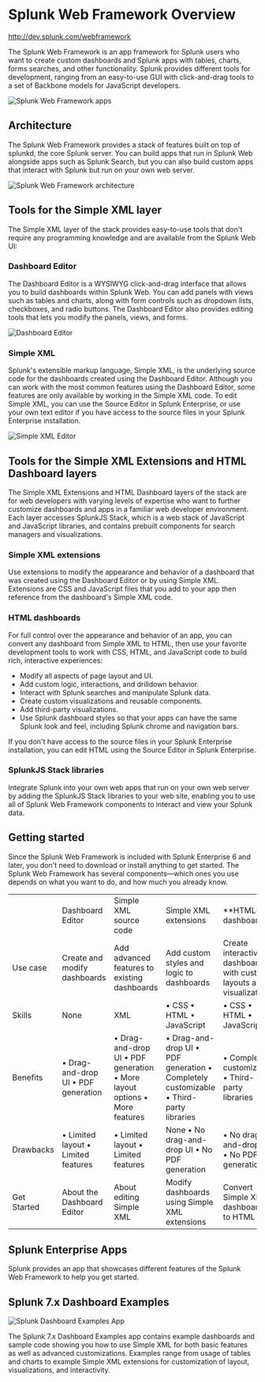 # Splunk Web Framework Overview

<http://dev.splunk.com/webframework>

The Splunk Web Framework is an app framework for Splunk users who want to create custom dashboards and Splunk apps with tables, charts, forms searches, and other functionality. Splunk provides different tools for development, ranging from an easy-to-use GUI with click-and-drag tools to a set of Backbone models for JavaScript developers.

![Splunk Web Framework apps](./images/SWF_sampleapp3.jpg)

## Architecture

The Splunk Web Framework provides a stack of features built on top of splunkd, the core Splunk server. You can build apps that run in Splunk Web alongside apps such as Splunk Search, but you can also build custom apps that interact with Splunk but run on your own web server.

![Splunk Web Framework architecture](./images/SWF_stackdiagram.jpg)

## Tools for the Simple XML layer

The Simple XML layer of the stack provides easy-to-use tools that don't require any programming knowledge and are available from the Splunk Web UI:

### Dashboard Editor

The Dashboard Editor is a WYSIWYG click-and-drag interface that allows you to build dashboards within Splunk Web. You can add panels with views such as tables and charts, along with form controls such as dropdown lists, checkboxes, and radio buttons. The Dashboard Editor also provides editing tools that lets you modify the panels, views, and forms.

![Dashboard Editor](./images/SWF_dashboardEditor.jpg)

### Simple XML

Splunk's extensible markup language, Simple XML, is the underlying source code for the dashboards created using the Dashboard Editor. Although you can work with the most common features using the Dashboard Editor, some features are only available by working in the Simple XML code.
To edit Simple XML, you can use the Source Editor in Splunk Enterprise, or use your own text editor if you have access to the source files in your Splunk Enterprise installation.

![Simple XML Editor](./images/SWF_SimpleXML.jpg)

## Tools for the Simple XML Extensions and HTML Dashboard layers

The Simple XML Extensions and HTML Dashboard layers of the stack are for web developers with varying levels of expertise who want to further customize dashboards and apps in a familiar web developer environment. Each layer accesses SplunkJS Stack, which is a web stack of JavaScript and JavaScript libraries, and contains prebuilt components for search managers and visualizations.

### Simple XML extensions

Use extensions to modify the appearance and behavior of a dashboard that was created using the Dashboard Editor or by using Simple XML. Extensions are CSS and JavaScript files that you add to your app then reference from the dashboard's Simple XML code.

### HTML dashboards

For full control over the appearance and behavior of an app, you can convert any dashboard from Simple XML to HTML, then use your favorite development tools to work with CSS, HTML, and JavaScript code to build rich, interactive experiences:

- Modify all aspects of page layout and UI.
- Add custom logic, interactions, and drilldown behavior.
- Interact with Splunk searches and manipulate Splunk data.
- Create custom visualizations and reusable components.
- Add third-party visualizations.
- Use Splunk dashboard styles so that your apps can have the same Splunk look and feel, including Splunk chrome and navigation bars.

If you don't have access to the source files in your Splunk Enterprise installation, you can edit HTML using the Source Editor in Splunk Enterprise.

### SplunkJS Stack libraries

Integrate Splunk into your own web apps that run on your own web server by adding the SplunkJS Stack libraries to your web site, enabling you to use all of Splunk Web Framework components to interact and view your Splunk data.

## Getting started

Since the Splunk Web Framework is included with Splunk Enterprise 6 and later, you don't need to download or install anything to get started. The Splunk Web Framework has several components―which ones you use depends on what you want to do, and how much you already know.

<table>
<tr><td></td><td>Dashboard Editor</td><td>Simple XML source code</td><td>Simple XML extensions</td><td>**HTML** dashboards</td><td>SplunkJS Stack libraries</td></tr>
<tr><td>Use case</td><td>Create and modify dashboards</td><td>Add advanced features to existing dashboards</td><td>Add custom styles and logic to dashboards</td><td>Create interactive dashboards with custom layouts and visualizations</td><td>Integrate Splunk components into your own web site applications</td></tr>
<tr><td>Skills</td><td>None</td><td>XML</td><td>• CSS
• HTML
• JavaScript</td><td>• CSS
• HTML
• JavaScript</td><td>• CSS
• HTML
• JavaScript</td></tr>
<tr><td>Benefits</td><td>• Drag-and-drop UI
• PDF generation</td><td>• Drag-and-drop UI
• PDF generation
• More layout options
• More features</td><td>• Drag-and-drop UI
• PDF generation
• Completely customizable
• Third-party libraries</td><td>• Completely customizable
• Third-party libraries</td><td>• Completely customizable
• Third-party libraries
• Runs outside Splunk Web</td></tr>
<tr><td>Drawbacks</td><td>• Limited layout
• Limited features</td><td>• Limited layout
• Limited features</td><td>None	• No drag-and-drop UI
• No PDF generation</td><td>• No drag-and-drop UI
• No PDF generation</td></tr>
<tr><td>Get Started</td><td>About the Dashboard Editor</td><td>About editing Simple XML</td><td>Modify dashboards using Simple XML extensions</td><td>Convert Simple XML dashboards to HTML</td><td>Use SplunkJS Stack in your own web apps</td></tr>
</table>

## Splunk Enterprise Apps

Splunk provides an app that showcases different features of the Splunk Web Framework to help you get started.

## Splunk 7.x Dashboard Examples

![Splunk Dashboard Examples App](./images/SWF_dashapp.jpg)

The Splunk 7.x Dashboard Examples app contains example dashboards and sample code showing you how to use Simple XML for both basic features as well as advanced customizations. Examples range from usage of tables and charts to example Simple XML extensions for customization of layout, visualizations, and interactivity.